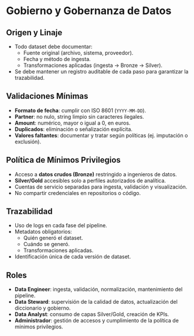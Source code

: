 # Gobierno y Gobernanza de Datos

## Origen y Linaje
- Todo dataset debe documentar:
  - Fuente original (archivo, sistema, proveedor).
  - Fecha y método de ingesta.
  - Transformaciones aplicadas (ingesta → Bronze → Silver).
- Se debe mantener un registro auditable de cada paso para garantizar la trazabilidad.

## Validaciones Mínimas
- **Formato de fecha**: cumplir con ISO 8601 (`YYYY-MM-DD`).
- **Partner**: no nulo, string limpio sin caracteres ilegales.
- **Amount**: numérico, mayor o igual a 0, en euros.
- **Duplicados**: eliminación o señalización explícita.
- **Valores faltantes**: documentar y tratar según políticas (ej. imputación o exclusión).

## Política de Mínimos Privilegios
- Acceso a **datos crudos (Bronze)** restringido a ingenieros de datos.  
- **Silver/Gold** accesibles solo a perfiles autorizados de analítica.  
- Cuentas de servicio separadas para ingesta, validación y visualización.  
- No compartir credenciales en repositorios o código.

## Trazabilidad
- Uso de logs en cada fase del pipeline.  
- Metadatos obligatorios:
  - Quién generó el dataset.
  - Cuándo se generó.
  - Transformaciones aplicadas.  
- Identificación única de cada versión de dataset.

## Roles
- **Data Engineer**: ingesta, validación, normalización, mantenimiento del pipeline.  
- **Data Steward**: supervisión de la calidad de datos, actualización del diccionario y gobierno.  
- **Data Analyst**: consumo de capas Silver/Gold, creación de KPIs.  
- **Administrador**: gestión de accesos y cumplimiento de la política de mínimos privilegios.  

